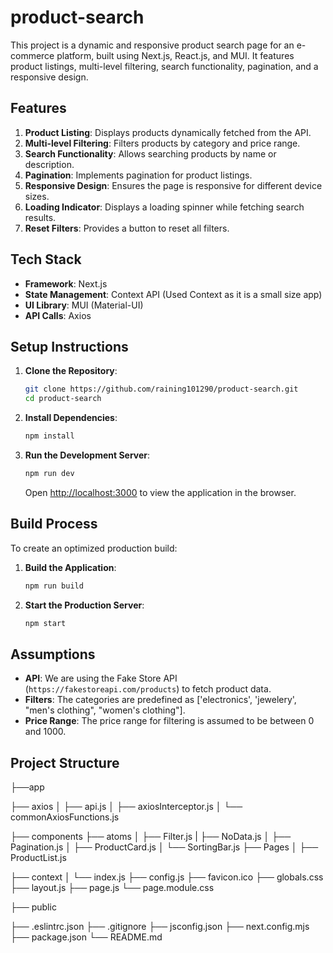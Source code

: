 # product-search

This project is a dynamic and responsive product search page for an e-commerce platform, built using Next.js, React.js, and MUI. It features product listings, multi-level filtering, search functionality, pagination, and a responsive design.

## Features

1. **Product Listing**: Displays products dynamically fetched from the API.
2. **Multi-level Filtering**: Filters products by category and price range.
3. **Search Functionality**: Allows searching products by name or description.
4. **Pagination**: Implements pagination for product listings.
5. **Responsive Design**: Ensures the page is responsive for different device sizes.
6. **Loading Indicator**: Displays a loading spinner while fetching search results.
7. **Reset Filters**: Provides a button to reset all filters.

## Tech Stack

- **Framework**: Next.js
- **State Management**: Context API (Used Context as it is a small size app)
- **UI Library**: MUI (Material-UI)
- **API Calls**: Axios

## Setup Instructions

1. **Clone the Repository**:
    ```sh
    git clone https://github.com/raining101290/product-search.git
    cd product-search
    ```

2. **Install Dependencies**:
    ```sh
    npm install
    ```
3. **Run the Development Server**:
    ```sh
    npm run dev
    ```
   Open [http://localhost:3000](http://localhost:3000) to view the application in the browser.

## Build Process

To create an optimized production build:

1. **Build the Application**:
    ```sh
    npm run build
    ```

2. **Start the Production Server**:
    ```sh
    npm start
    ```

## Assumptions

- **API**: We are using the Fake Store API (`https://fakestoreapi.com/products`) to fetch product data.
- **Filters**: The categories are predefined as ['electronics', 'jewelery', "men's clothing", "women's clothing"].
- **Price Range**: The price range for filtering is assumed to be between 0 and 1000.

## Project Structure

├──app

  ├── axios
    │  ├── api.js
    │  ├── axiosInterceptor.js
    │  └── commonAxiosFunctions.js

  ├── components
    ├── atoms
    │  ├── Filter.js
    |  ├── NoData.js
    │  ├── Pagination.js
    │  ├── ProductCard.js
    │  └── SortingBar.js
    ├── Pages
    │  ├── ProductList.js
  
  ├── context
  │   └── index.js
  ├── config.js
  ├── favicon.ico
  ├── globals.css
  ├── layout.js
  ├── page.js
  └── page.module.css

├── public

├── .eslintrc.json
├── .gitignore
├── jsconfig.json
├── next.config.mjs
├── package.json
└── README.md